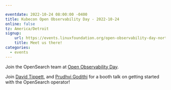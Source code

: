 ```yaml
---

eventdate: 2022-10-24 08:00:00 -0400
title: Kubecon Open Observability Day - 2022-10-24
online: false
tz: America/Detroit
signup:
    url: https://events.linuxfoundation.org/open-observability-day-north-america/
    title: Meet us there!
categories:
  - events
---
```


Join the OpenSearch team at [Open Observability Day](https://events.linuxfoundation.org/open-observability-day-north-america/).

Join [David Tippett](https://github.com/dtaivpp), and [Prudhvi Godithi](https://github.com/prudhvigodithi) for a booth talk on getting started with the OpenSearch operator!
